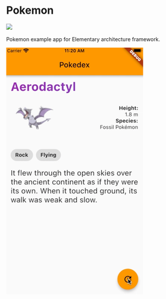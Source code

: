 # Pokemon

![](https://img.shields.io/badge/elementary-0.0.3--dev.3-blue)

Pokemon example app for Elementary architecture framework.

![](https://github.com/roketstorm/pokemon-elementary/blob/master/preview.gif)
